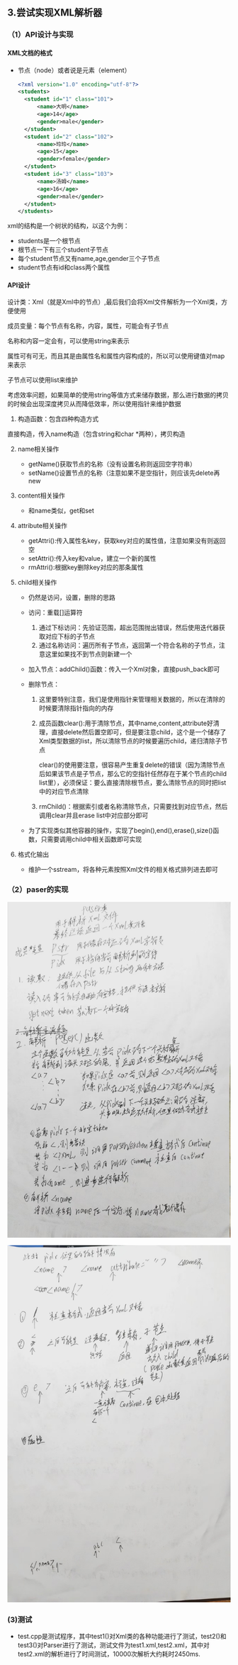 ## 3.尝试实现XML解析器



### （1）API设计与实现

#### XML文档的格式

* 节点（node）或者说是元素（element）

  ```xml
  <?xml version="1.0" encoding="utf-8"?>
  <students>
  	<student id="1" class="101">
  		<name>大明</name>
  		<age>14</age>
  		<gender>male</gender>
  	</student>
  	<student id="2" class="102">
  		<name>玲玲</name>
  		<age>15</age>
  		<gender>female</gender>
  	</student>
  	<student id="3" class="103">
  		<name>汤姆</name>
  		<age>16</age>
  		<gender>male</gender>
  	</student>
  </students>
  ```

xml的结构是一个树状的结构，以这个为例：

* students是一个根节点
* 根节点一下有三个student子节点
* 每个student节点又有name,age,gender三个子节点
* student节点有id和class两个属性

#### API设计

设计类：Xml（就是Xml中的节点）,最后我们会将Xml文件解析为一个Xml类，方便使用

成员变量：每个节点有名称，内容，属性，可能会有子节点

名称和内容一定会有，可以使用string来表示

属性可有可无，而且其是由属性名和属性内容构成的，所以可以使用键值对map来表示

子节点可以使用list来维护

考虑效率问题，如果简单的使用string等值方式来储存数据，那么进行数据的拷贝的时候会出现深度拷贝从而降低效率，所以使用指针来维护数据

1. 构造函数：包含四种构造方式

直接构造，传入name构造（包含string和char *两种），拷贝构造

2. name相关操作

   * getName()获取节点的名称（没有设置名称则返回空字符串）
   * setName()设置节点的名称（注意如果不是空指针，则应该先delete再new

3. content相关操作

   * 和name类似，get和set

4. attribute相关操作

   * getAttri():传入属性名key，获取key对应的属性值，注意如果没有则返回空
   * setAttri():传入key和value，建立一个新的属性
   * rmAttri():根据key删除key对应的那条属性

5. child相关操作

   * 仍然是访问，设置，删除的思路

   * 访问：重载[]运算符

     1. 通过下标访问：先验证范围，超出范围抛出错误，然后使用迭代器获取对应下标的子节点
     2. 通过名称访问：遍历所有子节点，返回第一个符合名称的子节点，注意这里如果找不到节点则新建一个

   * 加入节点：addChild()函数：传入一个Xml对象，直接push_back即可

   * 删除节点：

     1. 这里要特别注意，我们是使用指针来管理相关数据的，所以在清除的时候要清除指针指向的内存

     2. 成员函数clear():用于清除节点，其中name,content,attribute好清理，直接delete然后置空即可，但是要注意child，这个是一个储存了Xml类型数据的list，所以清除节点的时候要遍历child，递归清除子节点

        clear()的使用要注意，很容易产生重复delete的错误（因为清除节点后如果该节点是子节点，那么它的空指针任然存在于某个节点的child list里），必须保证：要么直接清除根节点，要么清除节点的同时把list中的对应节点清除

     3. rmChild()：根据索引或者名称清除节点，只需要找到对应节点，然后调用clear并且erase list中对应部分即可

   * 为了实现类似其他容器的操作，实现了begin(),end(),erase(),size()函数，只需要调用child中相关函数即可实现

6. 格式化输出

   * 维护一个sstream，将各种元素按照Xml文件的相关格式排列进去即可

### （2）paser的实现

![image-20250617235524355](https://raw.githubusercontent.com/hhr2449/pictureBed/main/img/image-20250617235524355.png)

![image-20250617235553197](https://raw.githubusercontent.com/hhr2449/pictureBed/main/img/image-20250617235553197.png)

### (3)测试

* test.cpp是测试程序，其中test1()对Xml类的各种功能进行了测试，test2()和test3()对Parser进行了测试，测试文件为test1.xml,test2.xml，其中对test2.xml的解析进行了时间测试，10000次解析大约耗时2450ms.